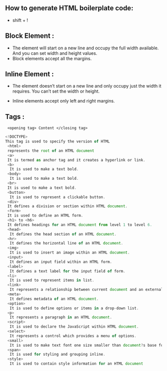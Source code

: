 ## How to generate HTML boilerplate code:

- shift + !

## Block Element :

- The element will start on a new line and
  occupy the full width available. And you
  can set width and height values.
- Block elements accept all the margins.

## Inline Element :

- The element doesn’t start on a new line and only
  occupy just the width it requires. You can’t set
  the width or height.

- Inline elements accept only left and right margins.

## Tags :

` <opening tag> Content </closing tag>`

```javascript
<!DOCTYPE>
This tag is used to specify the version of HTML
 <html>
 represents the root of an HTML document
 <a>
 It is termed as anchor tag and it creates a hyperlink or link.
 <b>
  It is used to make a text bold.
 <body>
  It is used to make a text bold.
 <br>
 It is used to make a text bold.
 <button>
  It is used to represent a clickable button.
 <div>
 It defines a division or section within HTML document.
 <form>
 It is used to define an HTML form.
 <h1> to <h6>
 It defines headings for an HTML document from level 1 to level 6.
 <head>
  It defines the head section of an HTML document.
 <hr>
  It defines the horizontal line of an HTML document.
 <img>
  It is used to insert an image within an HTML document.
 <input>
  It defines an input field within an HTML form.
 <label>
  It defines a text label for the input field of form.
 <li>
  It is used to represent items in list.
 <link>
  It represents a relationship between current document and an external resource.
 <meta>
  It defines metadata of an HTML document.
 <option>
  It is used to define options or items in a drop-down list.
 <p>
  It represents a paragraph in an HTML document.
 <script>
  It is used to declare the JavaScript within HTML document.
 <select>
  It represents a control which provides a menu of options.
 <small>
  It is used to make text font one size smaller than document?s base font size.
 <span>
  It is used for styling and grouping inline.
 <style>
  It is used to contain style information for an HTML document















```

